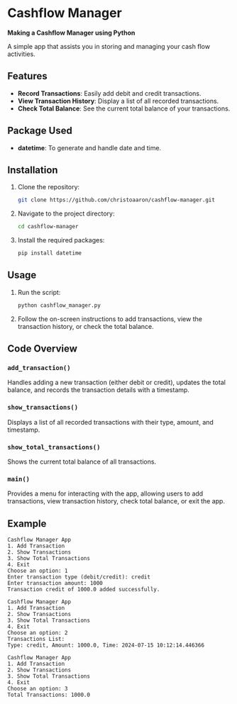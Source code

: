 # Cashflow Manager

**Making a Cashflow Manager using Python**

A simple app that assists you in storing and managing your cash flow activities.

## Features

- **Record Transactions**: Easily add debit and credit transactions.
- **View Transaction History**: Display a list of all recorded transactions.
- **Check Total Balance**: See the current total balance of your transactions.

## Package Used

- **datetime**: To generate and handle date and time.

## Installation

1. Clone the repository:
   ```bash
   git clone https://github.com/christoaaron/cashflow-manager.git
   ```
2. Navigate to the project directory:
   ```bash
   cd cashflow-manager
   ```
3. Install the required packages:
   ```bash
   pip install datetime
   ```

## Usage

1. Run the script:
   ```bash
   python cashflow_manager.py
   ```
2. Follow the on-screen instructions to add transactions, view the transaction history, or check the total balance.

## Code Overview

### `add_transaction()`

Handles adding a new transaction (either debit or credit), updates the total balance, and records the transaction details with a timestamp.

### `show_transactions()`

Displays a list of all recorded transactions with their type, amount, and timestamp.

### `show_total_transactions()`

Shows the current total balance of all transactions.

### `main()`

Provides a menu for interacting with the app, allowing users to add transactions, view transaction history, check total balance, or exit the app.

## Example

```text
Cashflow Manager App
1. Add Transaction
2. Show Transactions
3. Show Total Transactions
4. Exit
Choose an option: 1
Enter transaction type (debit/credit): credit
Enter transaction amount: 1000
Transaction credit of 1000.0 added successfully.
```

```text
Cashflow Manager App
1. Add Transaction
2. Show Transactions
3. Show Total Transactions
4. Exit
Choose an option: 2
Transactions List:
Type: credit, Amount: 1000.0, Time: 2024-07-15 10:12:14.446366
```

```text
Cashflow Manager App
1. Add Transaction
2. Show Transactions
3. Show Total Transactions
4. Exit
Choose an option: 3
Total Transactions: 1000.0
```
